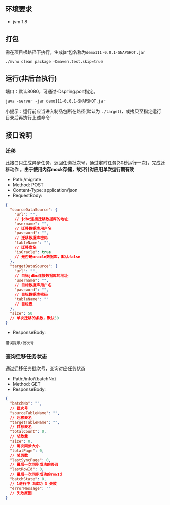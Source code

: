 ## 环境要求

- jvm 1.8

## 打包

需在项目根路径下执行，生成jar包名称为`demo111-0.0.1-SNAPSHOT.jar`

```shell
./mvnw clean package -Dmaven.test.skip=true 
```

## 运行(非后台执行)

端口：默认8080，可通过-Dspring.port指定。

```shell
java -server -jar demo111-0.0.1-SNAPSHOT.jar
```

小提示：运行前应当进入制品包所在路径(默认为 `./target`)，或拷贝至指定运行目录后再执行上述命令`

## 接口说明

### 迁移

此接口只生成异步任务，返回任务批次号，通过定时任务(30秒运行一次)，完成迁移动作
。**由于使用内存mock存储，故只针对应用单次运行期有效**

- Path:/migrate
- Method: POST
- Content-Type: application/json
- RequestBody:

```json
{
  "sourceDataSource": {
    "url": "",
    // jdbc连接迁移数据库的地址
    "username": "",
    // 迁移数据库用户名
    "password": "",
    // 迁移数据库密码
    "tableName": "",
    // 迁移表名
    "isOracle": true
    // 是否是oracle数据库，默认false
  },
  "targetDataSource": {
    "url": "",
    // 目标jdbc连接数据库的地址
    "username": "",
    // 目标数据库用户名
    "password": "",
    // 目标数据库密码
    "tableName": ""
    // 目标表
  },
  "size": 50
  // 单次迁移的条数，默认50
}
```

- ResponseBody:

```text
错误提示/批次号
```

### 查询迁移任务状态

通过迁移任务批次号，查询对应任务状态

- Path:/info/{batchNo}
- Method: GET
- ResponseBody:

```json
{
  "batchNo": "",
  // 批次号
  "sourceTableName": "",
  // 迁移表名
  "targetTableName": "",
  // 目标表名
  "totalCount": 0,
  // 总数量
  "size": 0,
  // 每次同步大小
  "totalPage": 0,
  // 总页数
  "lastSyncPage": 0,
  // 最后一次同步成功的页码
  "lastRowId": 0,
  // 最后一次同步成功的rowId
  "batchState": 0,
  // 1进行中 2成功 3 失败
  "errorMessage": ""
  // 失败原因
}
```